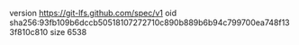 version https://git-lfs.github.com/spec/v1
oid sha256:93fb109b6dccb50518107272710c890b889b6b94c799700ea748f133f810c810
size 6538
